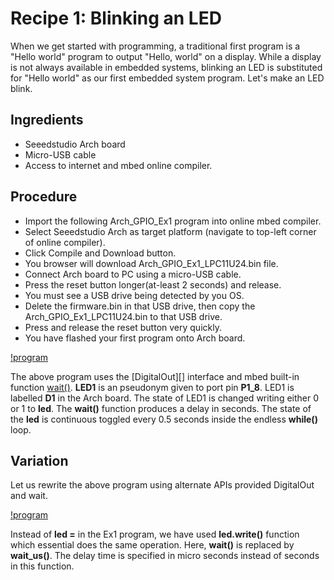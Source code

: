 # Recipe 1: Blinking an LED #
When we get started with programming, a traditional first program is a "Hello world" program 
to output "Hello, world" on a display. While a display is not always available in embedded systems,
blinking an LED is substituted for "Hello world" as our first embedded system program. Let's make
an LED blink.

## Ingredients ##
* Seeedstudio Arch board
* Micro-USB cable
* Access to internet and mbed online compiler.

## Procedure ##
* Import the following Arch_GPIO_Ex1 program into online mbed compiler.
* Select Seeedstudio Arch as target platform (navigate to top-left corner of online compiler).
* Click Compile and Download button.
* You browser will download Arch_GPIO_Ex1_LPC11U24.bin file.
* Connect Arch board to PC using a micro-USB cable.
* Press the reset button longer(at-least 2 seconds) and release.
* You must see a USB drive being detected by you OS.
* Delete the firmware.bin in that USB drive, then copy the Arch_GPIO_Ex1_LPC11U24.bin to that USB drive.
* Press and release the reset button very quickly.
* You have flashed your first program onto Arch board.

[!program](users/viswesr/code/Arch_GPIO_Ex1)

The above program uses the [DigitalOut][] interface and mbed built-in function [wait()](http://mbed.org/handbook/Wait).
**LED1** is an pseudonym given to port pin **P1_8**. LED1 is labelled **D1** in the Arch board.
The state of LED1 is changed writing either 0 or 1 to **led**. The **wait()** function
produces a delay in seconds. The state of the **led** is continuous toggled every 0.5 seconds
inside the endless **while()** loop.

## Variation ##
Let us rewrite the above program using alternate APIs provided DigitalOut and wait.

[!program](users/viswesr/code/Arch_GPIO_Ex2)

Instead of **led =** in the Ex1 program, we have used **led.write()** function which essential does the same operation. 
Here, **wait()** is replaced by **wait_us()**. The delay time is specified in micro seconds instead of seconds in this function.